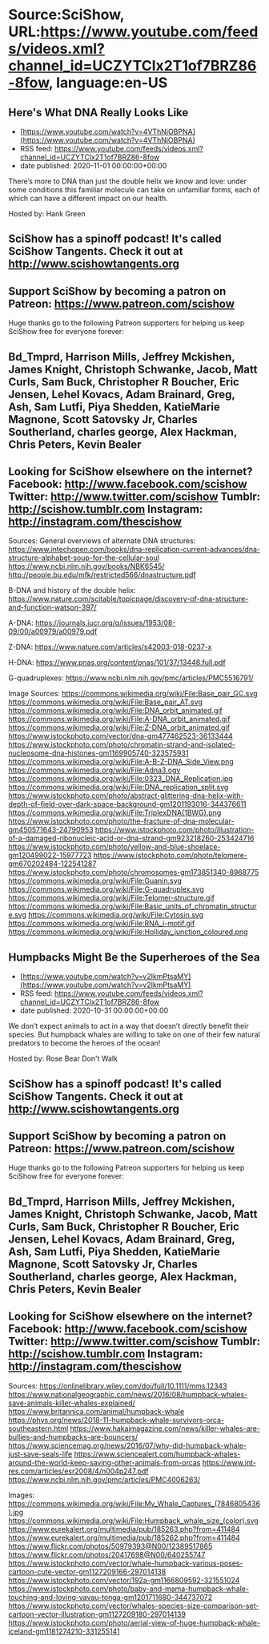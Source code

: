 # Source:SciShow, URL:https://www.youtube.com/feeds/videos.xml?channel_id=UCZYTClx2T1of7BRZ86-8fow, language:en-US

## Here's What DNA Really Looks Like
 - [https://www.youtube.com/watch?v=4VThNjOBPNA](https://www.youtube.com/watch?v=4VThNjOBPNA)
 - RSS feed: https://www.youtube.com/feeds/videos.xml?channel_id=UCZYTClx2T1of7BRZ86-8fow
 - date published: 2020-11-01 00:00:00+00:00

There’s more to DNA than just the double helix we know and love: under some conditions this familiar molecule can take on unfamiliar forms, each of which can have a different impact on our health.

Hosted by: Hank Green

SciShow has a spinoff podcast! It's called SciShow Tangents. Check it out at http://www.scishowtangents.org
----------
Support SciShow by becoming a patron on Patreon: https://www.patreon.com/scishow
----------
Huge thanks go to the following Patreon supporters for helping us keep SciShow free for everyone forever:

Bd_Tmprd, Harrison Mills, Jeffrey Mckishen, James Knight, Christoph Schwanke, Jacob, Matt Curls, Sam Buck, Christopher R Boucher, Eric Jensen, Lehel Kovacs, Adam Brainard, Greg, Ash, Sam Lutfi, Piya Shedden, KatieMarie Magnone, Scott Satovsky Jr, Charles Southerland, charles george, Alex Hackman, Chris Peters, Kevin Bealer
----------
Looking for SciShow elsewhere on the internet?
Facebook: http://www.facebook.com/scishow
Twitter: http://www.twitter.com/scishow
Tumblr: http://scishow.tumblr.com
Instagram: http://instagram.com/thescishow
----------
Sources:
General overviews of alternate DNA structures:
https://www.intechopen.com/books/dna-replication-current-advances/dna-structure-alphabet-soup-for-the-cellular-soul
https://www.ncbi.nlm.nih.gov/books/NBK6545/
http://people.bu.edu/mfk/restricted566/dnastructure.pdf

B-DNA and history of the double helix: 
https://www.nature.com/scitable/topicpage/discovery-of-dna-structure-and-function-watson-397/

A-DNA:
https://journals.iucr.org/q/issues/1953/08-09/00/a00979/a00979.pdf

Z-DNA:
https://www.nature.com/articles/s42003-018-0237-x

H-DNA:
https://www.pnas.org/content/pnas/101/37/13448.full.pdf

G-quadruplexes:
https://www.ncbi.nlm.nih.gov/pmc/articles/PMC5516791/

Image Sources:
https://commons.wikimedia.org/wiki/File:Base_pair_GC.svg
https://commons.wikimedia.org/wiki/File:Base_pair_AT.svg
https://commons.wikimedia.org/wiki/File:DNA_orbit_animated.gif
https://commons.wikimedia.org/wiki/File:A-DNA_orbit_animated.gif
https://commons.wikimedia.org/wiki/File:Z-DNA_orbit_animated.gif
https://www.istockphoto.com/vector/dna-gm477462523-36133444
https://www.istockphoto.com/photo/chromatin-strand-and-isolated-nucleosome-dna-histones-gm1169905740-323575931
https://commons.wikimedia.org/wiki/File:A-B-Z-DNA_Side_View.png
https://commons.wikimedia.org/wiki/File:Adna3.ogv
https://commons.wikimedia.org/wiki/File:0323_DNA_Replication.jpg
https://commons.wikimedia.org/wiki/File:DNA_replication_split.svg
https://www.istockphoto.com/photo/abstract-glittering-dna-helix-with-depth-of-field-over-dark-space-background-gm1201193016-344376611
https://commons.wikimedia.org/wiki/File:TriplexDNA(1BWG).png
https://www.istockphoto.com/photo/the-fracture-of-dna-molecular-gm450571643-24790953
https://www.istockphoto.com/photo/illustration-of-a-damaged-ribonucleic-acid-or-dna-strand-gm923218260-253424716
https://www.istockphoto.com/photo/yellow-and-blue-shoelace-gm120499022-15977723
https://www.istockphoto.com/photo/telomere-gm670202484-122541287
https://www.istockphoto.com/photo/chromosomes-gm173851340-8968775
https://commons.wikimedia.org/wiki/File:Guanin.svg
https://commons.wikimedia.org/wiki/File:G-quadruplex.svg
https://commons.wikimedia.org/wiki/File:Telomer-structure.gif
https://commons.wikimedia.org/wiki/File:Basic_units_of_chromatin_structure.svg
https://commons.wikimedia.org/wiki/File:Cytosin.svg
https://commons.wikimedia.org/wiki/File:RNA_i-motif.gif
https://commons.wikimedia.org/wiki/File:Holliday_junction_coloured.png

## Humpbacks Might Be the Superheroes of the Sea
 - [https://www.youtube.com/watch?v=v2IkmPtsaMY](https://www.youtube.com/watch?v=v2IkmPtsaMY)
 - RSS feed: https://www.youtube.com/feeds/videos.xml?channel_id=UCZYTClx2T1of7BRZ86-8fow
 - date published: 2020-10-31 00:00:00+00:00

We don’t expect animals to act in a way that doesn’t directly benefit their species. But humpback whales are willing to take on one of their few natural predators to become the heroes of the ocean!

Hosted by: Rose Bear Don't Walk

SciShow has a spinoff podcast! It's called SciShow Tangents. Check it out at http://www.scishowtangents.org
----------
Support SciShow by becoming a patron on Patreon: https://www.patreon.com/scishow
----------
Huge thanks go to the following Patreon supporters for helping us keep SciShow free for everyone forever:

Bd_Tmprd, Harrison Mills, Jeffrey Mckishen, James Knight, Christoph Schwanke, Jacob, Matt Curls, Sam Buck, Christopher R Boucher, Eric Jensen, Lehel Kovacs, Adam Brainard, Greg, Ash, Sam Lutfi, Piya Shedden, KatieMarie Magnone, Scott Satovsky Jr, Charles Southerland, charles george, Alex Hackman, Chris Peters, Kevin Bealer
----------
Looking for SciShow elsewhere on the internet?
Facebook: http://www.facebook.com/scishow
Twitter: http://www.twitter.com/scishow
Tumblr: http://scishow.tumblr.com
Instagram: http://instagram.com/thescishow
----------
Sources:
https://onlinelibrary.wiley.com/doi/full/10.1111/mms.12343
https://www.nationalgeographic.com/news/2016/08/humpback-whales-save-animals-killer-whales-explained/
https://www.britannica.com/animal/humpback-whale
https://phys.org/news/2018-11-humpback-whale-survivors-orca-southeastern.html
https://www.hakaimagazine.com/news/killer-whales-are-bullies-and-humpbacks-are-bouncers/
https://www.sciencemag.org/news/2016/07/why-did-humpback-whale-just-save-seals-life
https://www.sciencealert.com/humpback-whales-around-the-world-keep-saving-other-animals-from-orcas
https://www.int-res.com/articles/esr2008/4/n004p247.pdf
https://www.ncbi.nlm.nih.gov/pmc/articles/PMC4006263/

Images:
https://commons.wikimedia.org/wiki/File:My_Whale_Captures_(7846805436).jpg
https://commons.wikimedia.org/wiki/File:Humpback_whale_size_(color).svg
https://www.eurekalert.org/multimedia/pub/185263.php?from=411484
https://www.eurekalert.org/multimedia/pub/185262.php?from=411484
https://www.flickr.com/photos/50979393@N00/12389517865
https://www.flickr.com/photos/20417698@N00/640255747
https://www.istockphoto.com/vector/whale-humpback-various-poses-cartoon-cute-vector-gm1127209166-297014138
https://www.istockphoto.com/vector/192a-gm1166809592-321551024
https://www.istockphoto.com/photo/baby-and-mama-humpback-whale-touching-and-loving-vavau-tonga-gm1201711680-344737072
https://www.istockphoto.com/vector/whales-species-size-comparison-set-cartoon-vector-illustration-gm1127209180-297014139
https://www.istockphoto.com/photo/aerial-view-of-huge-humpback-whale-iceland-gm1181274210-331255141

